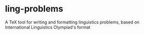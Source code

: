# ling-problems
A TeX tool for writing and formatting linguistics problems, based on International Linguistics Olympiad's format
